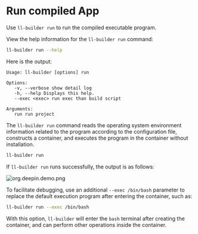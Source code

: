 <!--
SPDX-FileCopyrightText: 2023 UnionTech Software Technology Co., Ltd.

SPDX-License-Identifier: LGPL-3.0-or-later
-->

# Run compiled App

Use `ll-builder run` to run the compiled executable program.

View the help information for the `ll-builder run` command:

```bash
ll-builder run --help
```

Here is the output:

```text
Usage: ll-builder [options] run

Options:
   -v, --verbose show detail log
   -h, --help Displays this help.
   --exec <exec> run exec than build script

Arguments:
   run run project
```

The `ll-builder run` command reads the operating system environment information related to the program according to the configuration file, constructs a container, and executes the program in the container without installation.

```bash
ll-builder run
```

If `ll-builder run` runs successfully, the output is as follows:

![org.deepin.demo.png](./images/org.deepin.demo.png)

To facilitate debugging, use an additional `--exec /bin/bash` parameter to replace the default execution program after entering the container, such as:

```bash
ll-builder run --exec /bin/bash
```

With this option, `ll-builder` will enter the `bash` terminal after creating the container, and can perform other operations inside the container.
